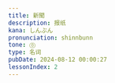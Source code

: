 ```yaml
---
title: 新聞
description: 报纸
kana: しんぶん
pronunciation: shinnbunn
tone: ⓪
type: 名词
pubDate: 2024-08-12 00:00:27
lessonIndex: 2
---
```

